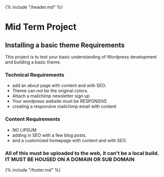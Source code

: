 {% include "/header.md" %}

#  Mid Term Project

## Installing a basic theme Requirements

This project is to test your basic understanding of Wordpress development and building a basic theme. 


### Technical Requirements
* add an about page with content and with SEO.
* Theme can not be the original colors. 
* Attach a mailchimp newsletter sign up
* Your wordpress website must be RESPONSIVE
* creating a responsive mailchimp email with content


### Content Requirements
* NO LIPSUM
* adding in SEO with a few blog posts.
* and a customized homepage with content and with SEO.

### All of this must be uploaded to the web, it can't be a local build. IT MUST BE HOUSED ON A DOMAIN OR SUB DOMAIN

{% include "/footer.md" %}
